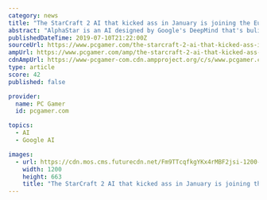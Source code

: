 ```yaml
---
category: news
title: "The StarCraft 2 AI that kicked ass in January is joining the European competitive ladder"
abstract: "AlphaStar is an AI designed by Google's DeepMind that's bulit specifically to play StarCraft 2, and it's very good at the job. Earlier this year it delivered an all-around ass-kicking to a couple of StarCraft 2 pros, and now it's ready to kick your ass ..."
publishedDateTime: 2019-07-10T21:22:00Z
sourceUrl: https://www.pcgamer.com/the-starcraft-2-ai-that-kicked-ass-in-january-is-joining-the-european-competitive-ladder/
ampUrl: https://www.pcgamer.com/amp/the-starcraft-2-ai-that-kicked-ass-in-january-is-joining-the-european-competitive-ladder/
cdnAmpUrl: https://www-pcgamer-com.cdn.ampproject.org/c/s/www.pcgamer.com/amp/the-starcraft-2-ai-that-kicked-ass-in-january-is-joining-the-european-competitive-ladder/
type: article
score: 42
published: false

provider:
  name: PC Gamer
  id: pcgamer.com

topics:
  - AI
  - Google AI

images:
  - url: https://cdn.mos.cms.futurecdn.net/Fm9TTcqfkgYKx4rMBF2jsi-1200-80.jpg
    width: 1200
    height: 663
    title: "The StarCraft 2 AI that kicked ass in January is joining the European competitive ladder"
---
```

